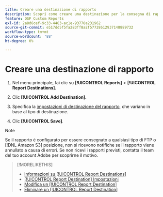 ```yaml
---
title: Creare una destinazione di rapporto
description: Scopri come creare una destinazione per la consegna di rapporti personalizzati.
feature: DSP Custom Reports
exl-id: 2a8d6cef-9c33-4483-ac1e-93778a231962
source-git-commit: e517dd5f5fa283ff8a2f57728612937148889732
workflow-type: tm+mt
source-wordcount: '88'
ht-degree: 0%

---
```


# Creare una destinazione di rapporto

1. Nel menu principale, fai clic su **[!UICONTROL Reports]** > **[!UICONTROL Report Destinations]**.

1. Clic **[!UICONTROL Add Destination]**.

1. Specifica la [impostazioni di destinazione del rapporto](/help/dsp/reports/report-destinations/report-destination-settings.md), che variano in base al tipo di destinazione.

1. Clic **[!UICONTROL Save]**.

>[!NOTE]
>
> Se il rapporto è configurato per essere consegnato a qualsiasi tipo di FTP o [!DNL Amazon S3] posizione, non si ricevono notifiche se il rapporto viene annullato a causa di errori. Se non ricevi i rapporti previsti, contatta il team del tuo account Adobe per scoprirne il motivo.

>[!MORELIKETHIS]
>
>* [Informazioni su [!UICONTROL Report Destinations]](/help/dsp/reports/report-destinations/report-destination-about.md)
>* [[!UICONTROL Report Destination] Impostazioni](/help/dsp/reports/report-destinations/report-destination-settings.md)
>* [Modifica un [!UICONTROL Report Destination]](/help/dsp/reports/report-destinations/report-destination-edit.md)
>* [Eliminare un [!UICONTROL Report Destination]](/help/dsp/reports/report-destinations/report-destination-delete.md)
